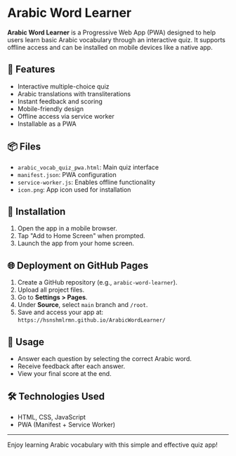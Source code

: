 
# Arabic Word Learner

**Arabic Word Learner** is a Progressive Web App (PWA) designed to help users learn basic Arabic vocabulary through an interactive quiz. It supports offline access and can be installed on mobile devices like a native app.

## 🌟 Features
- Interactive multiple-choice quiz
- Arabic translations with transliterations
- Instant feedback and scoring
- Mobile-friendly design
- Offline access via service worker
- Installable as a PWA

## 📦 Files
- `arabic_vocab_quiz_pwa.html`: Main quiz interface
- `manifest.json`: PWA configuration
- `service-worker.js`: Enables offline functionality
- `icon.png`: App icon used for installation

## 🚀 Installation
1. Open the app in a mobile browser.
2. Tap "Add to Home Screen" when prompted.
3. Launch the app from your home screen.

## 🌐 Deployment on GitHub Pages
1. Create a GitHub repository (e.g., `arabic-word-learner`).
2. Upload all project files.
3. Go to **Settings > Pages**.
4. Under **Source**, select `main` branch and `/root`.
5. Save and access your app at:
   `https://hsnshmlrmn.github.io/ArabicWordLearner/`

## 📱 Usage
- Answer each question by selecting the correct Arabic word.
- Receive feedback after each answer.
- View your final score at the end.

## 🛠️ Technologies Used
- HTML, CSS, JavaScript
- PWA (Manifest + Service Worker)

---
Enjoy learning Arabic vocabulary with this simple and effective quiz app!
